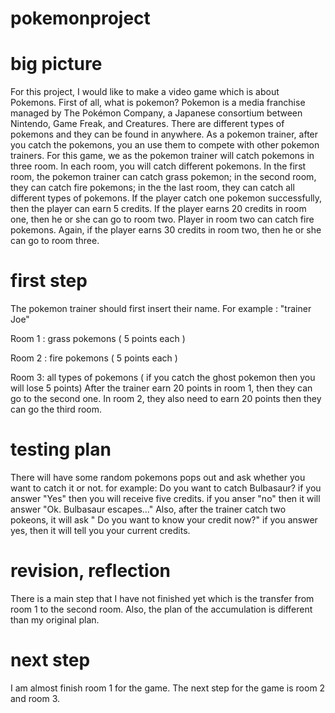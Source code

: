 # pokemonproject
# big picture
For this project, I would like to make a video game which is about Pokemons. First of all, what is pokemon? Pokemon is a media franchise managed by The Pokémon Company, a Japanese consortium between Nintendo, Game Freak, and Creatures. There are different types of pokemons and they can be found in anywhere. As a pokemon trainer, after you catch the pokemons, you an use them to compete with other pokemon trainers. For this game, we as the pokemon trainer will catch pokemons in three room. In each room, you will catch different pokemons. In the first room, the pokemon trainer can catch grass pokemon; in the second room, they can catch fire pokemons; in the the last room, they can catch all different types of pokemons. If the player catch one pokemon successfully, then the player can earn 5 credits. If the player earns 20 credits in room one, then he or she can go to room two. Player in room two can catch fire pokemons. Again, if the player earns 30 credits in room two, then he or she can go to room three. 

# first step
The pokemon trainer should first insert their name. For example : "trainer Joe"

Room 1 : grass pokemons ( 5 points each )

Room 2 : fire pokemons ( 5 points each )

Room 3: all types of pokemons ( if you catch the ghost pokemon then you will lose 5 points)
After the trainer earn 20 points in room 1, then they can go to the second one. In room 2, they also need to earn 20 points then they can go the third room. 

# testing plan
There will have some random pokemons pops out and ask whether you want to catch it or not. 
for example: Do you want to catch Bulbasaur?
if you answer "Yes" then you will receive five credits.
if you anser "no" then it will answer "Ok. Bulbasaur escapes..."
Also, after the trainer catch two pokeons, it will ask " Do you want to know your credit now?"
if you answer yes, then it will tell you your current credits. 

# revision, reflection
There is a main step that I have not finished yet which is the transfer from room 1 to the second room. Also, the plan of the accumulation is different than my original plan. 

# next step 
I am almost finish room 1 for the game. The next step for the game is room 2 and room 3. 


